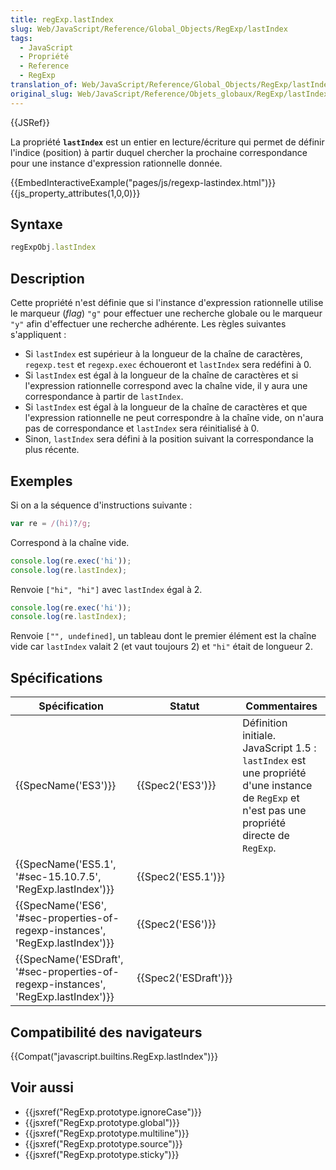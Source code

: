 ```yaml
---
title: regExp.lastIndex
slug: Web/JavaScript/Reference/Global_Objects/RegExp/lastIndex
tags:
  - JavaScript
  - Propriété
  - Reference
  - RegExp
translation_of: Web/JavaScript/Reference/Global_Objects/RegExp/lastIndex
original_slug: Web/JavaScript/Reference/Objets_globaux/RegExp/lastIndex
---
```

{{JSRef}}

La propriété **`lastIndex`** est un entier en lecture/écriture qui permet de définir l'indice (position) à partir duquel chercher la prochaine correspondance pour une instance d'expression rationnelle donnée.

{{EmbedInteractiveExample("pages/js/regexp-lastindex.html")}}{{js_property_attributes(1,0,0)}}

## Syntaxe

```js
regExpObj.lastIndex
```

## Description

Cette propriété n'est définie que si l'instance d'expression rationnelle utilise le marqueur (_flag_) `"g"` pour effectuer une recherche globale ou le marqueur `"y"` afin d'effectuer une recherche adhérente. Les règles suivantes s'appliquent :

- Si `lastIndex` est supérieur à la longueur de la chaîne de caractères, `regexp.test` et `regexp.exec` échoueront et `lastIndex` sera redéfini à 0.
- Si `lastIndex` est égal à la longueur de la chaîne de caractères et si l'expression rationnelle correspond avec la chaîne vide, il y aura une correspondance à partir de `lastIndex`.
- Si `lastIndex` est égal à la longueur de la chaîne de caractères et que l'expression rationnelle ne peut correspondre à la chaîne vide, on n'aura pas de correspondance et `lastIndex` sera réinitialisé à 0.
- Sinon, `lastIndex` sera défini à la position suivant la correspondance la plus récente.

## Exemples

Si on a la séquence d'instructions suivante :

```js
var re = /(hi)?/g;
```

Correspond à la chaîne vide.

```js
console.log(re.exec('hi'));
console.log(re.lastIndex);
```

Renvoie `["hi", "hi"]` avec `lastIndex` égal à 2.

```js
console.log(re.exec('hi'));
console.log(re.lastIndex);
```

Renvoie `["", undefined]`, un tableau dont le premier élément est la chaîne vide car `lastIndex` valait 2 (et vaut toujours 2) et `"hi"` était de longueur 2.

## Spécifications

| Spécification                                                                                                | Statut                       | Commentaires                                                                                                                                   |
| ------------------------------------------------------------------------------------------------------------ | ---------------------------- | ---------------------------------------------------------------------------------------------------------------------------------------------- |
| {{SpecName('ES3')}}                                                                                     | {{Spec2('ES3')}}         | Définition initiale. JavaScript 1.5 : `lastIndex` est une propriété d'une instance de `RegExp` et n'est pas une propriété directe de `RegExp`. |
| {{SpecName('ES5.1', '#sec-15.10.7.5', 'RegExp.lastIndex')}}                             | {{Spec2('ES5.1')}}     |                                                                                                                                                |
| {{SpecName('ES6', '#sec-properties-of-regexp-instances', 'RegExp.lastIndex')}}     | {{Spec2('ES6')}}         |                                                                                                                                                |
| {{SpecName('ESDraft', '#sec-properties-of-regexp-instances', 'RegExp.lastIndex')}} | {{Spec2('ESDraft')}} |                                                                                                                                                |

## Compatibilité des navigateurs

{{Compat("javascript.builtins.RegExp.lastIndex")}}

## Voir aussi

- {{jsxref("RegExp.prototype.ignoreCase")}}
- {{jsxref("RegExp.prototype.global")}}
- {{jsxref("RegExp.prototype.multiline")}}
- {{jsxref("RegExp.prototype.source")}}
- {{jsxref("RegExp.prototype.sticky")}}
